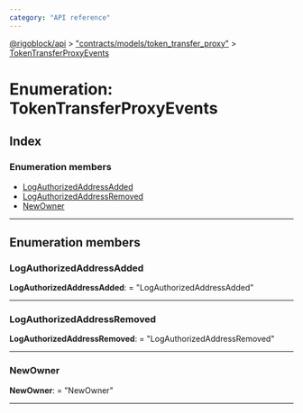 ```yaml
---
category: "API reference"
---
```



[@rigoblock/api](../quick_start.md) > ["contracts/models/token_transfer_proxy"](../modules/_contracts_models_token_transfer_proxy_.md) > [TokenTransferProxyEvents](../enums/_contracts_models_token_transfer_proxy_.tokentransferproxyevents.md)

# Enumeration: TokenTransferProxyEvents

## Index

### Enumeration members

* [LogAuthorizedAddressAdded](_contracts_models_token_transfer_proxy_.tokentransferproxyevents.md#logauthorizedaddressadded)
* [LogAuthorizedAddressRemoved](_contracts_models_token_transfer_proxy_.tokentransferproxyevents.md#logauthorizedaddressremoved)
* [NewOwner](_contracts_models_token_transfer_proxy_.tokentransferproxyevents.md#newowner)

---

## Enumeration members

<a id="logauthorizedaddressadded"></a>

###  LogAuthorizedAddressAdded

**LogAuthorizedAddressAdded**:  = "LogAuthorizedAddressAdded"

___
<a id="logauthorizedaddressremoved"></a>

###  LogAuthorizedAddressRemoved

**LogAuthorizedAddressRemoved**:  = "LogAuthorizedAddressRemoved"

___
<a id="newowner"></a>

###  NewOwner

**NewOwner**:  = "NewOwner"

___

